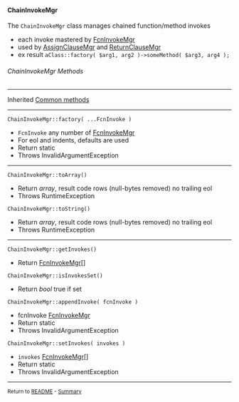 [comment]: # (This file is part of PcGen, PHP Code Generation support package. Copyright 2020 Kjell-Inge Gustafsson, kigkonsult, All rights reserved, licence GPL 3.0)

#### ChainInvokeMgr

The ```ChainInvokeMgr``` class manages chained function/method invokes
* each invoke mastered by [FcnInvokeMgr] 
* used by [AssignClauseMgr] and [ReturnClauseMgr] 
* ex result ```aClass::factory( $arg1, arg2 )->someMethod( $arg3, arg4 );```


###### ChainInvokeMgr Methods

---
Inherited [Common methods]

---

```ChainInvokeMgr::factory( ...FcnInvoke )```
* ```FcnInvoke``` any number of [FcnInvokeMgr]
* For eol and indents, defaults are used
* Return static
* Throws InvalidArgumentException
---

```ChainInvokeMgr::toArray()```
* Return _array_, result code rows (null-bytes removed) no trailing eol
* Throws RuntimeException

```ChainInvokeMgr::toString()```
* Return _array_, result code rows (null-bytes removed) no trailing eol
* Throws RuntimeException
---

```ChainInvokeMgr::getInvokes()```
* Return [FcnInvokeMgr]\[]

```ChainInvokeMgr::isInvokesSet()```
* Return _bool_ true if set

```ChainInvokeMgr::appendInvoke( fcnInvoke )```
* fcnInvoke [FcnInvokeMgr]
* Return static
* Throws InvalidArgumentException

```ChainInvokeMgr::setInvokes( invokes )```
* ```invokes``` [FcnInvokeMgr]\[]
* Return static
* Throws InvalidArgumentException
---

<small>Return to [README] - [Summary]</small>

[AssignClauseMgr]:AssignClauseMgr.md
[Common methods]:CommonMethods.md
[FcnInvokeMgr]:EntityMgr.md
[README]:../README.md
[ReturnClauseMgr]:ReturnClauseMgr.md
[Summary]:Summary.md


